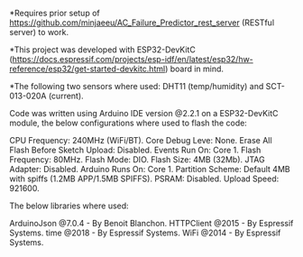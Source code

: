 *Requires prior setup of https://github.com/minjaeeu/AC_Failure_Predictor_rest_server (RESTful server) to work.

*This project was developed with ESP32-DevKitC (https://docs.espressif.com/projects/esp-idf/en/latest/esp32/hw-reference/esp32/get-started-devkitc.html) board in mind.

*The following two sensors where used: DHT11 (temp/humidity) and SCT-013-020A (current).

Code was written using Arduino IDE version @2.2.1 on a ESP32-DevKitC module, the below configurations where used to flash the code:

CPU Frequency: 240MHz (WiFi/BT).
Core Debug Leve: None.
Erase All Flash Before Sketch Upload: Disabled.
Events Run On: Core 1.
Flash Frequency: 80MHz.
Flash Mode: DIO.
Flash Size: 4MB (32Mb).
JTAG Adapter: Disabled.
Arduino Runs On: Core 1.
Partition Scheme: Default 4MB with spiffs (1.2MB APP/1.5MB SPIFFS).
PSRAM: Disabled.
Upload Speed: 921600.


The below libraries where used:

ArduinoJson @7.0.4 - By Benoit Blanchon.
HTTPClient @2015 - By Espressif Systems.
time @2018 - By Espressif Systems.
WiFi @2014 - By Espressif Systems.






